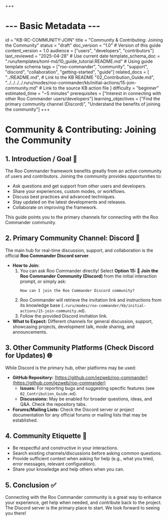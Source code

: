 +++
# --- Basic Metadata ---
id = "KB-RC-COMMUNITY-JOIN"
title = "Community & Contributing: Joining the Community"
status = "draft"
doc_version = "1.0" # Version of this guide
content_version = 1.0
audience = ["users", "developers", "contributors"]
last_reviewed = "2025-04-28" # Use current date
template_schema_doc = ".ruru/templates/toml-md/10_guide_tutorial.README.md" # Using guide template schema
tags = ["roo-commander", "community", "support", "discord", "collaboration", "getting-started", "guide"]
related_docs = [
    "../README.md", # Link to the KB README
    "02_Contribution_Guide.md",
    "../../../../.ruru/modes/roo-commander/kb/initial-actions/15-join-community.md" # Link to the source KB action file
    ]
difficulty = "beginner"
estimated_time = "~5 minutes"
prerequisites = ["Interest in connecting with other Roo Commander users/developers"]
learning_objectives = ["Find the primary community channel (Discord)", "Understand the benefits of joining the community"]
+++

# Community & Contributing: Joining the Community

## 1. Introduction / Goal 🎯

The Roo Commander framework benefits greatly from an active community of users and contributors. Joining the community provides opportunities to:

*   Ask questions and get support from other users and developers.
*   Share your experiences, custom modes, or workflows.
*   Discuss best practices and advanced techniques.
*   Stay updated on the latest developments and releases.
*   Collaborate on improving the framework.

This guide points you to the primary channels for connecting with the Roo Commander community.

## 2. Primary Community Channel: Discord 💬

The main hub for real-time discussion, support, and collaboration is the official **Roo Commander Discord server**.

*   **How to Join:**
    1.  You can ask Roo Commander directly! Select **Option 15: 🐾 Join the Roo Commander Community (Discord)** from the initial interaction prompt, or simply ask:
        ```prompt
        How can I join the Roo Commander Discord community?
        ```
    2.  Roo Commander will retrieve the invitation link and instructions from its knowledge base (`.ruru/modes/roo-commander/kb/initial-actions/15-join-community.md`).
    3.  Follow the provided Discord invitation link.
*   **What to Expect:** Different channels for general discussion, support, showcasing projects, development talk, mode sharing, and announcements.

## 3. Other Community Platforms (Check Discord for Updates) 🌐

While Discord is the primary hub, other platforms may be used:

*   **GitHub Repository:** [https://github.com/jezweb/roo-commander](https://github.com/jezweb/roo-commander)
    *   **Issues:** For reporting bugs and suggesting specific features (see `02_Contribution_Guide.md`).
    *   **Discussions:** May be enabled for broader questions, ideas, and Q&A. Check the repository tabs.
*   **Forums/Mailing Lists:** Check the Discord server or project documentation for any official forums or mailing lists that may be established.

## 4. Community Etiquette 🙏

*   Be respectful and constructive in your interactions.
*   Search existing channels/discussions before asking common questions.
*   Provide sufficient context when asking for help (e.g., what you tried, error messages, relevant configuration).
*   Share your knowledge and help others when you can.

## 5. Conclusion ✅

Connecting with the Roo Commander community is a great way to enhance your experience, get help when needed, and contribute back to the project. The Discord server is the primary place to start. We look forward to seeing you there!